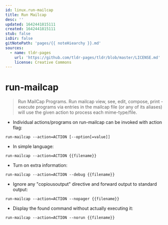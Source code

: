 ```yaml
---
id: linux.run-mailcap
title: Run Mailcap
desc: ''
updated: 1642441815111
created: 1642441815111
stub: false
isDir: false
gitNotePath: 'pages/{{ noteHiearchy }}.md'
sources:
  - name: tldr-pages
    url: 'https://github.com/tldr-pages/tldr/blob/master/LICENSE.md'
    license: Creative Commons
---
```

# run-mailcap

> Run MailCap Programs.
> Run mailcap view, see, edit, compose, print - execute programs via entries in the mailcap file (or any of its aliases) will use the given action to process each mime-type/file.

- Individual actions/programs on run-mailcap can be invoked with action flag:

`run-mailcap --action=ACTION [--option[=value]]`

- In simple language:

`run-mailcap --action=ACTION {{filename}}`

- Turn on extra information:

`run-mailcap --action=ACTION --debug {{filename}}`

- Ignore any "copiousoutput" directive and forward output to standard output:

`run-mailcap --action=ACTION --nopager {{filename}}`

- Display the found command without actually executing it:

`run-mailcap --action=ACTION --norun {{filename}}`

